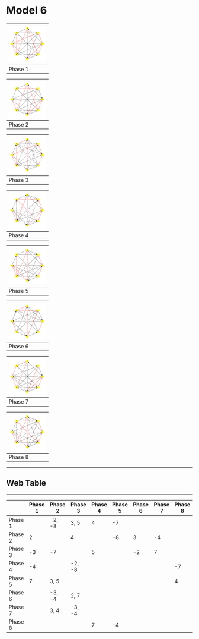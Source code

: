 # Model 6 #

|<img src="./model6_phase_0.png" width="100" height="100"> |
|---|
|Phase 1|

|<img src="./model6_phase_1.png" width="100" height="100"> |
|---|
|Phase 2|

|<img src="./model6_phase_2.png" width="100" height="100"> |
|---|
|Phase 3|

|<img src="./model6_phase_3.png" width="100" height="100"> |
|---|
|Phase 4|

|<img src="./model6_phase_4.png" width="100" height="100"> |
|---|
|Phase 5|

|<img src="./model6_phase_5.png" width="100" height="100"> |
|---|
|Phase 6|

|<img src="./model6_phase_6.png" width="100" height="100"> |
|---|
|Phase 7|

|<img src="./model6_phase_7.png" width="100" height="100"> |
|---|
|Phase 8|

---
## Web Table ##
---
||Phase 1|Phase 2|Phase 3|Phase 4|Phase 5|Phase 6|Phase 7|Phase 8|
|---|---|---|---|---|---|---|---|---|
Phase 1||-2, -8|3, 5|4|-7||||
Phase 2|2||4||-8|3|-4||
Phase 3|-3|-7||5||-2|7||
Phase 4|-4||-2, -8|||||-7|
Phase 5|7|3, 5||||||4|
Phase 6||-3, -4|2, 7||||||
Phase 7||3, 4|-3, -4||||||
Phase 8||||7|-4||||